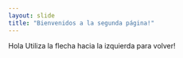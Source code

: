 ```yaml
---
layout: slide
title: "Bienvenidos a la segunda página!"
---
```

Hola
Utiliza la flecha hacia la izquierda para volver!
